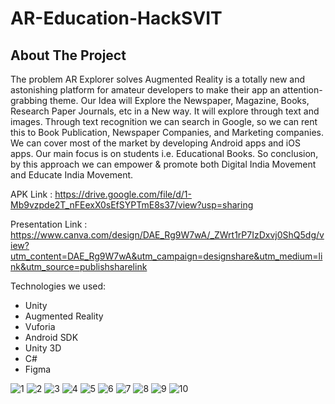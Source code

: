 # AR-Education-HackSVIT
<!-- ABOUT THE PROJECT -->
## About The Project
The problem AR Explorer solves
Augmented Reality is a totally new and astonishing platform for amateur developers to make their app an attention-grabbing theme. Our Idea will Explore the Newspaper, Magazine, Books, Research Paper Journals, etc in a New way. It will explore through text and images. Through text recognition we can search in Google, so we can rent this to Book Publication, Newspaper Companies, and Marketing companies. We can cover most of the market by developing Android apps and iOS apps. Our main focus is on students i.e. Educational Books. So conclusion, by this approach we can empower & promote both Digital India Movement and Educate India Movement.

 
APK Link : https://drive.google.com/file/d/1-Mb9vzpde2T_nFEexX0sEfSYPTmE8s37/view?usp=sharing

Presentation Link : https://www.canva.com/design/DAE_Rg9W7wA/_ZWrt1rP7IzDxvj0ShQ5dg/view?utm_content=DAE_Rg9W7wA&utm_campaign=designshare&utm_medium=link&utm_source=publishsharelink



Technologies we used:
* Unity
* Augmented Reality
* Vuforia
* Android SDK
* Unity 3D
* C#
* Figma

![1](https://user-images.githubusercontent.com/60933662/166125478-55d55605-aedb-4198-b6bd-ac3bbb0ae4c9.png)
![2](https://user-images.githubusercontent.com/60933662/166125484-8b318426-01c7-42cd-ba3d-73c855bde438.png)
![3](https://user-images.githubusercontent.com/60933662/166125485-465af893-4d67-4f04-a5ad-aaa08062e5bf.png)
![4](https://user-images.githubusercontent.com/60933662/166125486-4d7d6f98-d25c-443e-961c-569f298d7de2.png)
![5](https://user-images.githubusercontent.com/60933662/166125488-71be6726-756e-4a32-b721-5b980324c3fa.png)
![6](https://user-images.githubusercontent.com/60933662/166125490-54a30586-a562-43bd-bd68-ab99b918cec5.png)
![7](https://user-images.githubusercontent.com/60933662/166125491-bd975cf0-85d3-4bbb-8543-f5b2373a246e.png)
![8](https://user-images.githubusercontent.com/60933662/166125493-f4f1f21a-af93-4ef0-a201-7aa4f756bd15.png)
![9](https://user-images.githubusercontent.com/60933662/166125507-899aef1a-06c0-473d-a15c-60ca518250c8.png)
![10](https://user-images.githubusercontent.com/60933662/166125510-ad40c91d-2f65-4d7a-9062-efc76226a47a.png)
